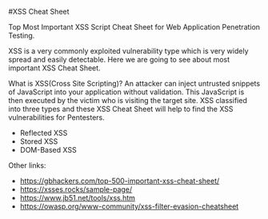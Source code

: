 #XSS Cheat Sheet

Top Most Important XSS Script Cheat Sheet for Web Application Penetration Testing.

XSS is a very commonly exploited vulnerability type which is very widely spread and easily detectable. Here we are going to see about most important XSS Cheat Sheet.

What is XSS(Cross Site Scripting)? An attacker can inject untrusted snippets of JavaScript into your application without validation. This JavaScript is then executed by the victim who is visiting the target site. XSS classified into three types and these XSS Cheat Sheet will help to find the XSS vulnerabilities for Pentesters.

* Reflected XSS
* Stored XSS
* DOM-Based XSS

Other links: 
* https://gbhackers.com/top-500-important-xss-cheat-sheet/
* https://xsses.rocks/sample-page/
* https://www.jb51.net/tools/xss.htm
* https://owasp.org/www-community/xss-filter-evasion-cheatsheet
